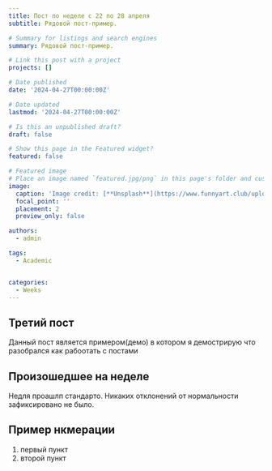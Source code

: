 ```yaml
---
title: Пост по неделе с 22 по 28 апреля
subtitle: Рядовой пост-пример.

# Summary for listings and search engines
summary: Рядовой пост-пример.

# Link this post with a project
projects: []

# Date published
date: '2024-04-27T00:00:00Z'

# Date updated
lastmod: '2024-04-27T00:00:00Z'

# Is this an unpublished draft?
draft: false

# Show this page in the Featured widget?
featured: false

# Featured image
# Place an image named `featured.jpg/png` in this page's folder and customize its options here.
image:
  caption: 'Image credit: [**Unsplash**](https://www.funnyart.club/uploads/posts/2022-10/1666335577_34-www-funnyart-club-p-kartinki-ucheba-obrazovanie-krasivo-35.jpg)'
  focal_point: ''
  placement: 2
  preview_only: false

authors:
  - admin

tags:
  - Academic


categories:
  - Weeks
---
```


## Третий пост

Данный пост является примером(демо) в котором я демострирую что разобрался как рабоотать с постами

## Произошедшее на неделе

Недля проашлп стандарто. Никаких отклонений от нормальности зафиксировано не было.

## Пример нкмерации

1. первый пункт
2. второй пункт



